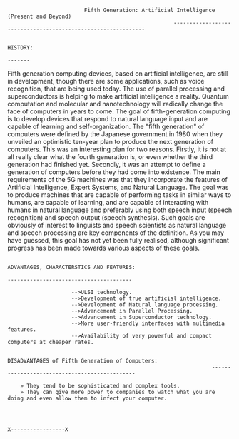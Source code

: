                             Fifth Generation: Artificial Intelligence (Present and Beyond)
														-------------------------------------------------------------
														
																									HISTORY:
																									-------
																									
Fifth generation computing devices, based on artificial intelligence, are still in development, though there are some applications, such as voice recognition, that are being used today. The use of parallel processing and superconductors is helping to make artificial intelligence a reality.
Quantum computation and molecular and nanotechnology will radically change the face of computers in years to come. 
The goal of fifth-generation computing is to develop devices that respond to natural language input and are capable of learning and self-organization.
 The "fifth generation" of computers were defined by the Japanese government in 1980 when they unveiled an optimistic ten-year plan to produce the next generation of computers. This was an interesting plan for two reasons. Firstly, it is not at all really clear what the fourth generation is, or even whether the third generation had finished yet. Secondly, it was an attempt to define a generation of computers before they had come into existence. The main requirements of the 5G machines was that they incorporate the features of Artificial Intelligence, Expert Systems, and Natural Language. The goal was to produce machines that are capable of performing tasks in similar ways to humans, are capable of learning, and are capable of interacting with humans in natural language and preferably using both speech input (speech recognition) and speech output (speech synthesis). Such goals are obviously of interest to linguists and speech scientists as natural language and speech processing are key components of the definition. As you may have guessed, this goal has not yet been fully realised, although significant progress has been made towards various aspects of these goals.
 
																			ADVANTAGES, CHARACTERSTICS AND FEATURES:
																			---------------------------------------
																			
						-->ULSI technology.
						-->Development of true artificial intelligence.
						-->Development of Natural language processing.
						-->Advancement in Parallel Processing.
						-->Advancement in Superconductor technology.
						-->More user-friendly interfaces with multimedia features.
						-->Availability of very powerful and compact computers at cheaper rates.
												
																	DISADVANTAGES of Fifth Generation of Computers:
																	----------------------------------------------
																	
		» They tend to be sophisticated and complex tools.
		» They can give more power to companies to watch what you are doing and even allow them to infect your computer.
																		
																		
																		
																									X-----------------X
																									
